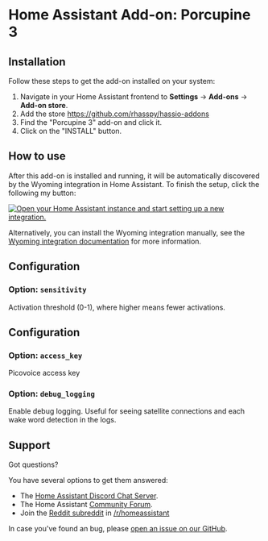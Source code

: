 # Home Assistant Add-on: Porcupine 3

## Installation

Follow these steps to get the add-on installed on your system:

1. Navigate in your Home Assistant frontend to **Settings** -> **Add-ons** -> **Add-on store**.
2. Add the store https://github.com/rhasspy/hassio-addons
3. Find the "Porcupine 3" add-on and click it.
4. Click on the "INSTALL" button.

## How to use

After this add-on is installed and running, it will be automatically discovered
by the Wyoming integration in Home Assistant. To finish the setup,
click the following my button:

[![Open your Home Assistant instance and start setting up a new integration.](https://my.home-assistant.io/badges/config_flow_start.svg)](https://my.home-assistant.io/redirect/config_flow_start/?domain=wyoming)

Alternatively, you can install the Wyoming integration manually, see the
[Wyoming integration documentation](https://www.home-assistant.io/integrations/wyoming/)
for more information.

## Configuration

### Option: `sensitivity`

Activation threshold (0-1), where higher means fewer activations.

## Configuration

### Option: `access_key`

Picovoice access key

### Option: `debug_logging`

Enable debug logging. Useful for seeing satellite connections and each wake word detection in the logs.

## Support

Got questions?

You have several options to get them answered:

- The [Home Assistant Discord Chat Server][discord].
- The Home Assistant [Community Forum][forum].
- Join the [Reddit subreddit][reddit] in [/r/homeassistant][reddit]

In case you've found an bug, please [open an issue on our GitHub][issue].

[discord]: https://discord.gg/c5DvZ4e
[forum]: https://community.home-assistant.io
[issue]: https://github.com/home-assistant/addons/issues
[reddit]: https://reddit.com/r/homeassistant
[repository]: https://github.com/hassio-addons/repository
